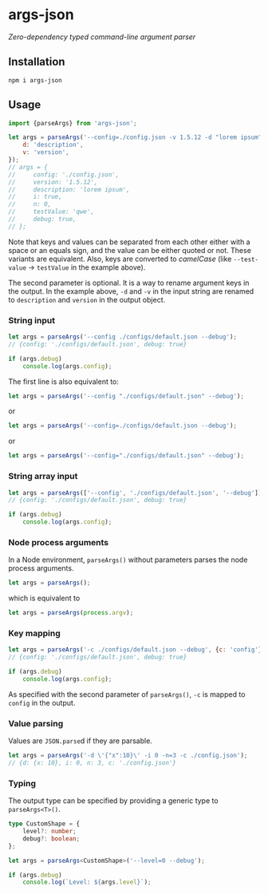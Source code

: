 # args-json

*Zero-dependency typed command-line argument parser*

## Installation

```
npm i args-json
```

## Usage

```js
import {parseArgs} from 'args-json';

let args = parseArgs('--config=./config.json -v 1.5.12 -d "lorem ipsum" -i -n=0 --test-value qwe --debug', {
    d: 'description',
    v: 'version',
});
// args = {
//     config: './config.json',
//     version: '1.5.12',
//     description: 'lorem ipsum',
//     i: true,
//     n: 0,
//     testValue: 'qwe',
//     debug: true,
// };
```

Note that keys and values can be separated from each other either with a space or an equals sign, and the value can be either quoted or not. These variants are equivalent. Also, keys are converted to *camelCase* (like `--test-value` &rarr; `testValue` in the example above).

The second parameter is optional. It is a way to rename argument keys in the output. In the example above, `-d` and `-v` in the input string are renamed to `description` and `version` in the output object.

### String input

```js
let args = parseArgs('--config ./configs/default.json --debug');
// {config: './configs/default.json', debug: true}

if (args.debug)
    console.log(args.config);
```

The first line is also equivalent to:

```js
let args = parseArgs('--config "./configs/default.json" --debug');
```

or

```js
let args = parseArgs('--config=./configs/default.json --debug');
```

or

```js
let args = parseArgs('--config="./configs/default.json" --debug');
```

### String array input

```js
let args = parseArgs(['--config', './configs/default.json', '--debug']);
// {config: './configs/default.json', debug: true}

if (args.debug)
    console.log(args.config);
```

### Node process arguments

In a Node environment, `parseArgs()` without parameters parses the node process arguments.

```js
let args = parseArgs();
```

which is equivalent to

```js
let args = parseArgs(process.argv);
```

### Key mapping

```js
let args = parseArgs('-c ./configs/default.json --debug', {c: 'config'});
// {config: './configs/default.json', debug: true}

if (args.debug)
    console.log(args.config);
```

As specified with the second parameter of `parseArgs()`, `-c` is mapped to `config` in the output.

### Value parsing

Values are `JSON.parse`d if they are parsable.

```js
let args = parseArgs('-d \'{"x":10}\' -i 0 -n=3 -c ./config.json');
// {d: {x: 10}, i: 0, n: 3, c: './config.json'}
```

### Typing

The output type can be specified by providing a generic type to `parseArgs<T>()`.

```ts
type CustomShape = {
    level?: number;
    debug?: boolean;
};

let args = parseArgs<CustomShape>('--level=0 --debug');

if (args.debug)
    console.log(`Level: ${args.level}`);
```
